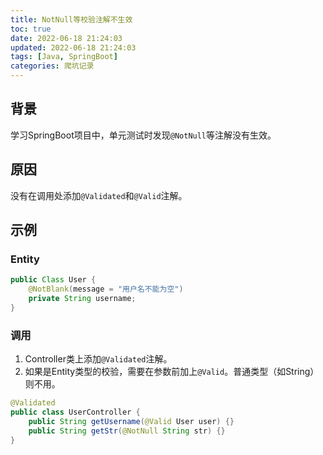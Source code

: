 ```yaml
---
title: NotNull等校验注解不生效
toc: true
date: 2022-06-18 21:24:03
updated: 2022-06-18 21:24:03
tags: [Java, SpringBoot]
categories: 爬坑记录
---
```

## 背景

学习SpringBoot项目中，单元测试时发现`@NotNull`等注解没有生效。

## 原因

没有在调用处添加`@Validated`和`@Valid`注解。

## 示例

### Entity

```Java
public Class User {
    @NotBlank(message = "用户名不能为空")
    private String username;
}
```

### 调用

1.  Controller类上添加`@Validated`注解。
2.  如果是Entity类型的校验，需要在参数前加上`@Valid`。普通类型（如String）则不用。

```Java
@Validated
public class UserController {
    public String getUsername(@Valid User user) {}
    public String getStr(@NotNull String str) {}
}
```